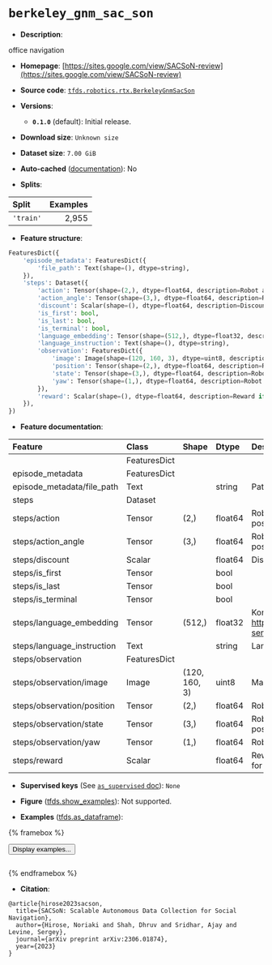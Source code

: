 <div itemscope itemtype="http://schema.org/Dataset">
  <div itemscope itemprop="includedInDataCatalog" itemtype="http://schema.org/DataCatalog">
    <meta itemprop="name" content="TensorFlow Datasets" />
  </div>
  <meta itemprop="name" content="berkeley_gnm_sac_son" />
  <meta itemprop="description" content="office navigation&#10;&#10;To use this dataset:&#10;&#10;```python&#10;import tensorflow_datasets as tfds&#10;&#10;ds = tfds.load(&#x27;berkeley_gnm_sac_son&#x27;, split=&#x27;train&#x27;)&#10;for ex in ds.take(4):&#10;  print(ex)&#10;```&#10;&#10;See [the guide](https://www.tensorflow.org/datasets/overview) for more&#10;informations on [tensorflow_datasets](https://www.tensorflow.org/datasets).&#10;&#10;" />
  <meta itemprop="url" content="https://www.tensorflow.org/datasets/catalog/berkeley_gnm_sac_son" />
  <meta itemprop="sameAs" content="https://sites.google.com/view/SACSoN-review" />
  <meta itemprop="citation" content="@article{hirose2023sacson,&#10;  title={SACSoN: Scalable Autonomous Data Collection for Social Navigation},&#10;  author={Hirose, Noriaki and Shah, Dhruv and Sridhar, Ajay and Levine, Sergey},&#10;  journal={arXiv preprint arXiv:2306.01874},&#10;  year={2023}&#10;}" />
</div>

# `berkeley_gnm_sac_son`


*   **Description**:

office navigation

*   **Homepage**:
    [https://sites.google.com/view/SACSoN-review](https://sites.google.com/view/SACSoN-review)

*   **Source code**:
    [`tfds.robotics.rtx.BerkeleyGnmSacSon`](https://github.com/tensorflow/datasets/tree/master/tensorflow_datasets/robotics/rtx/rtx.py)

*   **Versions**:

    *   **`0.1.0`** (default): Initial release.

*   **Download size**: `Unknown size`

*   **Dataset size**: `7.00 GiB`

*   **Auto-cached**
    ([documentation](https://www.tensorflow.org/datasets/performances#auto-caching)):
    No

*   **Splits**:

Split     | Examples
:-------- | -------:
`'train'` | 2,955

*   **Feature structure**:

```python
FeaturesDict({
    'episode_metadata': FeaturesDict({
        'file_path': Text(shape=(), dtype=string),
    }),
    'steps': Dataset({
        'action': Tensor(shape=(2,), dtype=float64, description=Robot action, consists of 2x position),
        'action_angle': Tensor(shape=(3,), dtype=float64, description=Robot action, consists of 2x position, 1x yaw),
        'discount': Scalar(shape=(), dtype=float64, description=Discount if provided, default to 1.),
        'is_first': bool,
        'is_last': bool,
        'is_terminal': bool,
        'language_embedding': Tensor(shape=(512,), dtype=float32, description=Kona language embedding. See https://tfhub.dev/google/universal-sentence-encoder-large/5),
        'language_instruction': Text(shape=(), dtype=string),
        'observation': FeaturesDict({
            'image': Image(shape=(120, 160, 3), dtype=uint8, description=Main camera RGB observation.),
            'position': Tensor(shape=(2,), dtype=float64, description=Robot position),
            'state': Tensor(shape=(3,), dtype=float64, description=Robot state, consists of [2x position, 1x yaw]),
            'yaw': Tensor(shape=(1,), dtype=float64, description=Robot yaw),
        }),
        'reward': Scalar(shape=(), dtype=float64, description=Reward if provided, 1 on final step for demos.),
    }),
})
```

*   **Feature documentation**:

Feature                    | Class        | Shape         | Dtype   | Description
:------------------------- | :----------- | :------------ | :------ | :----------
                           | FeaturesDict |               |         |
episode_metadata           | FeaturesDict |               |         |
episode_metadata/file_path | Text         |               | string  | Path to the original data file.
steps                      | Dataset      |               |         |
steps/action               | Tensor       | (2,)          | float64 | Robot action, consists of 2x position
steps/action_angle         | Tensor       | (3,)          | float64 | Robot action, consists of 2x position, 1x yaw
steps/discount             | Scalar       |               | float64 | Discount if provided, default to 1.
steps/is_first             | Tensor       |               | bool    |
steps/is_last              | Tensor       |               | bool    |
steps/is_terminal          | Tensor       |               | bool    |
steps/language_embedding   | Tensor       | (512,)        | float32 | Kona language embedding. See https://tfhub.dev/google/universal-sentence-encoder-large/5
steps/language_instruction | Text         |               | string  | Language Instruction.
steps/observation          | FeaturesDict |               |         |
steps/observation/image    | Image        | (120, 160, 3) | uint8   | Main camera RGB observation.
steps/observation/position | Tensor       | (2,)          | float64 | Robot position
steps/observation/state    | Tensor       | (3,)          | float64 | Robot state, consists of [2x position, 1x yaw]
steps/observation/yaw      | Tensor       | (1,)          | float64 | Robot yaw
steps/reward               | Scalar       |               | float64 | Reward if provided, 1 on final step for demos.

*   **Supervised keys** (See
    [`as_supervised` doc](https://www.tensorflow.org/datasets/api_docs/python/tfds/load#args)):
    `None`

*   **Figure**
    ([tfds.show_examples](https://www.tensorflow.org/datasets/api_docs/python/tfds/visualization/show_examples)):
    Not supported.

*   **Examples**
    ([tfds.as_dataframe](https://www.tensorflow.org/datasets/api_docs/python/tfds/as_dataframe)):

<!-- mdformat off(HTML should not be auto-formatted) -->

{% framebox %}

<button id="displaydataframe">Display examples...</button>
<div id="dataframecontent" style="overflow-x:auto"></div>
<script>
const url = "https://storage.googleapis.com/tfds-data/visualization/dataframe/berkeley_gnm_sac_son-0.1.0.html";
const dataButton = document.getElementById('displaydataframe');
dataButton.addEventListener('click', async () => {
  // Disable the button after clicking (dataframe loaded only once).
  dataButton.disabled = true;

  const contentPane = document.getElementById('dataframecontent');
  try {
    const response = await fetch(url);
    // Error response codes don't throw an error, so force an error to show
    // the error message.
    if (!response.ok) throw Error(response.statusText);

    const data = await response.text();
    contentPane.innerHTML = data;
  } catch (e) {
    contentPane.innerHTML =
        'Error loading examples. If the error persist, please open '
        + 'a new issue.';
  }
});
</script>

{% endframebox %}

<!-- mdformat on -->

*   **Citation**:

```
@article{hirose2023sacson,
  title={SACSoN: Scalable Autonomous Data Collection for Social Navigation},
  author={Hirose, Noriaki and Shah, Dhruv and Sridhar, Ajay and Levine, Sergey},
  journal={arXiv preprint arXiv:2306.01874},
  year={2023}
}
```

